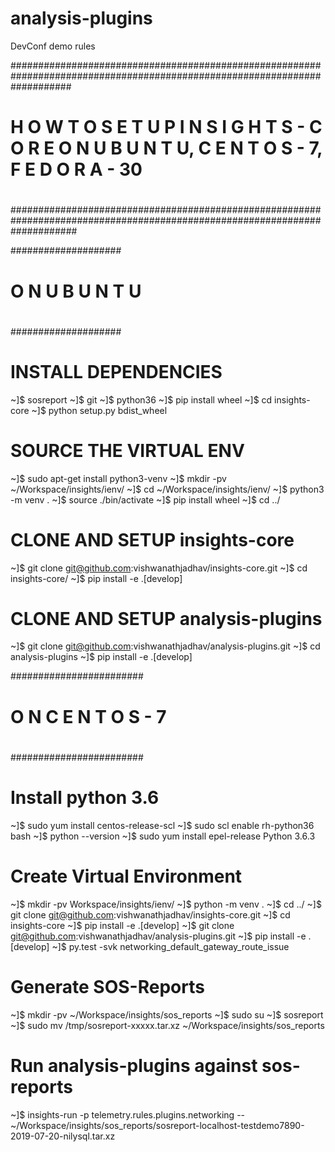# analysis-plugins
DevConf demo rules

###########################################################################################################################
#
#  H O W    T O    S E T U P     I N S I G H T S - C O R E     O N     U B U N T U,    C E N T O S - 7,    F E D O R A - 30
#
############################################################################################################################

####################
#
# O N    U B U N T U
#
####################

# INSTALL DEPENDENCIES
~]$ sosreport
~]$ git
~]$ python36
~]$ pip install wheel
~]$ cd insights-core
~]$ python setup.py bdist_wheel

# SOURCE THE VIRTUAL ENV
~]$ sudo apt-get install python3-venv
~]$ mkdir -pv ~/Workspace/insights/ienv/
~]$ cd ~/Workspace/insights/ienv/
~]$ python3 -m venv .
~]$ source ./bin/activate
~]$ pip install wheel
~]$ cd ../

# CLONE AND SETUP insights-core
~]$ git clone git@github.com:vishwanathjadhav/insights-core.git
~]$ cd insights-core/
~]$ pip install -e .[develop]

# CLONE AND SETUP analysis-plugins
~]$ git clone git@github.com:vishwanathjadhav/analysis-plugins.git
~]$ cd analysis-plugins
~]$ pip install -e .[develop]



########################
#
# O N   C E N T O S - 7
#
########################

# Install python 3.6
~]$ sudo yum install centos-release-scl
~]$ sudo scl enable rh-python36 bash
~]$ python --version
~]$ sudo yum install epel-release
Python 3.6.3

# Create Virtual Environment
~]$ mkdir -pv Workspace/insights/ienv/
~]$ python -m venv .
~]$ cd ../
~]$ git clone git@github.com:vishwanathjadhav/insights-core.git
~]$ cd insights-core
~]$ pip install -e .[develop]
~]$ git clone git@github.com:vishwanathjadhav/analysis-plugins.git
~]$ pip install -e .[develop]
~]$ py.test -svk networking_default_gateway_route_issue

# Generate SOS-Reports
~]$ mkdir -pv  ~/Workspace/insights/sos_reports
~]$ sudo su
~]$ sosreport
~]$ sudo mv /tmp/sosreport-xxxxx.tar.xz  ~/Workspace/insights/sos_reports

# Run analysis-plugins against sos-reports
~]$ insights-run -p telemetry.rules.plugins.networking -- ~/Workspace/insights/sos_reports/sosreport-localhost-testdemo7890-2019-07-20-nilysql.tar.xz
